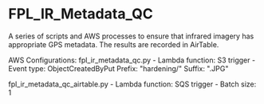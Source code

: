 # FPL_IR_Metadata_QC
 A series of scripts and AWS processes to ensure that infrared imagery has appropriate GPS metadata. The results are recorded in AirTable. 
 
 AWS Configurations:
 fpl_ir_metadata_qc.py - Lambda function:
    S3 trigger - Event type: ObjectCreatedByPut
                 Prefix: "hardening/"
                 Suffix: ".JPG"
 
 fpl_ir_metadata_qc_airtable.py - Lambda function:
    SQS trigger - Batch size: 1
